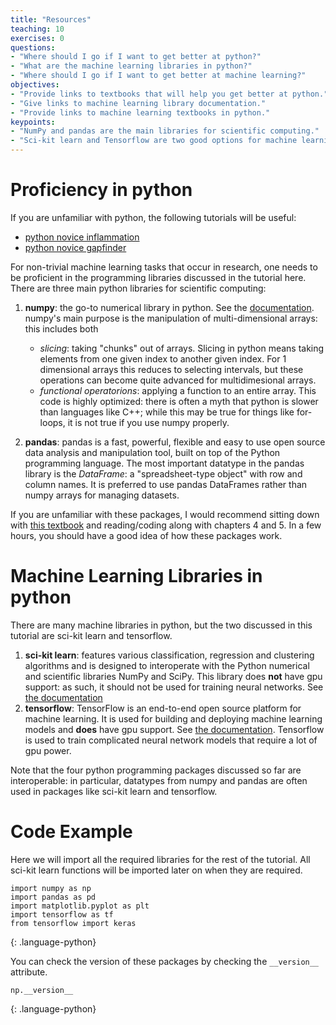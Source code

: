 ```yaml
---
title: "Resources"
teaching: 10
exercises: 0
questions:
- "Where should I go if I want to get better at python?"
- "What are the machine learning libraries in python?"
- "Where should I go if I want to get better at machine learning?"
objectives:
- "Provide links to textbooks that will help you get better at python."
- "Give links to machine learning library documentation."
- "Provide links to machine learning textbooks in python."
keypoints:
- "NumPy and pandas are the main libraries for scientific computing."
- "Sci-kit learn and Tensorflow are two good options for machine learning in python."
---
```


# Proficiency in python

If you are unfamiliar with python, the following tutorials will be useful:

* [python novice inflammation](https://swcarpentry.github.io/python-novice-inflammation/)
* [python novice gapfinder](http://swcarpentry.github.io/python-novice-gapminder/)

For non-trivial machine learning tasks that occur in research, one needs to be proficient in the programming libraries discussed in the tutorial here. There are three main python libraries for scientific computing:

1. **numpy**: the go-to numerical library in python. See the [documentation](https://numpy.org/). numpy's main purpose is the manipulation of multi-dimensional arrays: this includes both

   * *slicing*: taking "chunks" out of arrays. Slicing in python means taking elements from one given index to another given index. For 1 dimensional arrays this reduces to selecting intervals, but these operations can become quite advanced for multidimesional arrays.
   * *functional operatorions*: applying a function to an entire array. This code is highly optimized: there is often a myth that python is slower than languages like C++; while this may be true for things like for-loops, it is not true if you use numpy properly.

2. **pandas**: pandas is a fast, powerful, flexible and easy to use open source data analysis and manipulation tool, built on top of the Python programming language. The most important datatype in the pandas library is the *DataFrame*: a "spreadsheet-type object" with row and column names. It is preferred to use pandas DataFrames rather than numpy arrays for managing datasets.

If you are unfamiliar with these packages, I would recommend sitting down with [this textbook](https://www.amazon.ca/Python-Data-Analysis-Wrangling-IPython-ebook/dp/B075X4LT6K/ref=sr_1_1?crid=WLIHOCVH891S&dchild=1&keywords=python+for+data+analysis%2C+2nd+edition&qid=1593460237&sprefix=python+for+data+%2Caps%2C196&sr=8-1) and reading/coding along with chapters 4 and 5. In a few hours, you should have a good idea of how these packages work.

# Machine Learning Libraries in python

There are many machine libraries in python, but the two discussed in this tutorial are sci-kit learn and tensorflow.

1. **sci-kit learn**: features various classification, regression and clustering algorithms and is designed to interoperate with the Python numerical and scientific libraries NumPy and SciPy. This library does **not** have gpu support: as such, it should not be used for training neural networks. See [the documentation](https://scikit-learn.org/stable/)
2. **tensorflow**: TensorFlow is an end-to-end open source platform for machine learning. It is used for building and deploying machine learning models and **does** have gpu support. See [the documentation](https://www.tensorflow.org/). Tensorflow is used to train complicated neural network models that require a lot of gpu power.

Note that the four python programming packages discussed so far are interoperable: in particular, datatypes from numpy and pandas are often used in packages like sci-kit learn and tensorflow.

# Code Example

Here we will import all the required libraries for the rest of the tutorial. All sci-kit learn functions will be imported later on when they are required.

~~~
import numpy as np
import pandas as pd
import matplotlib.pyplot as plt 
import tensorflow as tf
from tensorflow import keras
~~~
{: .language-python}

You can check the version of these packages by checking the `__version__` attribute.

~~~
np.__version__
~~~
{: .language-python}




